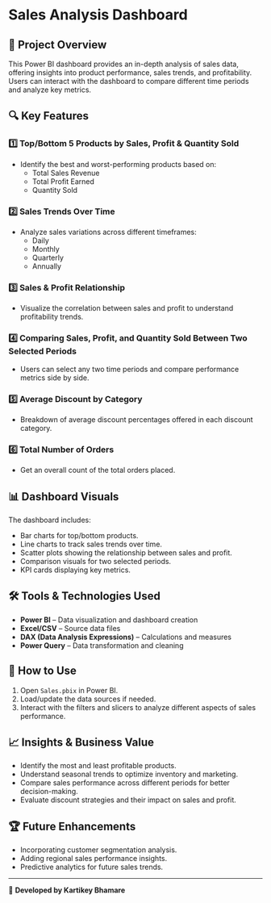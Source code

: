 # Sales Analysis Dashboard

## 📌 Project Overview
This Power BI dashboard provides an in-depth analysis of sales data, offering insights into product performance, sales trends, and profitability. Users can interact with the dashboard to compare different time periods and analyze key metrics.

## 🔍 Key Features

### 1️⃣ **Top/Bottom 5 Products by Sales, Profit & Quantity Sold**
- Identify the best and worst-performing products based on:
  - Total Sales Revenue
  - Total Profit Earned
  - Quantity Sold

### 2️⃣ **Sales Trends Over Time**
- Analyze sales variations across different timeframes:
  - Daily
  - Monthly
  - Quarterly
  - Annually

### 3️⃣ **Sales & Profit Relationship**
- Visualize the correlation between sales and profit to understand profitability trends.

### 4️⃣ **Comparing Sales, Profit, and Quantity Sold Between Two Selected Periods**
- Users can select any two time periods and compare performance metrics side by side.

### 5️⃣ **Average Discount by Category**
- Breakdown of average discount percentages offered in each discount category.

### 6️⃣ **Total Number of Orders**
- Get an overall count of the total orders placed.

## 📊 Dashboard Visuals
The dashboard includes:
- Bar charts for top/bottom products.
- Line charts to track sales trends over time.
- Scatter plots showing the relationship between sales and profit.
- Comparison visuals for two selected periods.
- KPI cards displaying key metrics.

## 🛠️ Tools & Technologies Used
- **Power BI** – Data visualization and dashboard creation
- **Excel/CSV** – Source data files
- **DAX (Data Analysis Expressions)** – Calculations and measures
- **Power Query** – Data transformation and cleaning

## 📎 How to Use
1. Open `Sales.pbix` in Power BI.
2. Load/update the data sources if needed.
3. Interact with the filters and slicers to analyze different aspects of sales performance.

## 📈 Insights & Business Value
- Identify the most and least profitable products.
- Understand seasonal trends to optimize inventory and marketing.
- Compare sales performance across different periods for better decision-making.
- Evaluate discount strategies and their impact on sales and profit.

## 🏆 Future Enhancements
- Incorporating customer segmentation analysis.
- Adding regional sales performance insights.
- Predictive analytics for future sales trends.

---
🚀 **Developed by Kartikey Bhamare**
